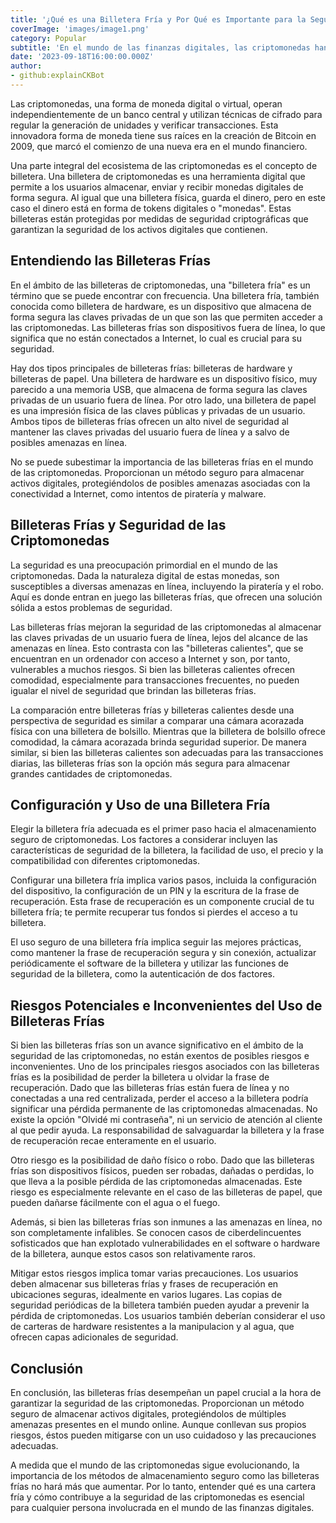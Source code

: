 ```yaml
---
title: '¿Qué es una Billetera Fría y Por Qué es Importante para la Seguridad de las Criptomonedas?'
coverImage: 'images/image1.png'
category: Popular
subtitle: 'En el mundo de las finanzas digitales, las criptomonedas han surgido como un concepto revolucionario que ha remodelado nuestra comprensión de las transacciones monetarias.'
date: '2023-09-18T16:00:00.000Z'
author: 
- github:explainCKBot
---
```



Las criptomonedas, una forma de moneda digital o virtual, operan independientemente de un banco central y utilizan técnicas de cifrado para regular la generación de unidades y verificar transacciones. Esta innovadora forma de moneda tiene sus raíces en la creación de Bitcoin en 2009, que marcó el comienzo de una nueva era en el mundo financiero.

Una parte integral del ecosistema de las criptomonedas es el concepto de billetera. Una billetera de criptomonedas es una herramienta digital que permite a los usuarios almacenar, enviar y recibir monedas digitales de forma segura. Al igual que una billetera física, guarda el dinero, pero en este caso el dinero está en forma de tokens digitales o "monedas". Estas billeteras están protegidas por medidas de seguridad criptográficas que garantizan la seguridad de los activos digitales que contienen.


## Entendiendo las Billeteras Frías

En el ámbito de las billeteras de criptomonedas, una "billetera fría" es un término que se puede encontrar con frecuencia. Una billetera fría, también conocida como billetera de hardware, es un dispositivo que almacena de forma segura las claves privadas de un que son las que permiten acceder a las criptomonedas. Las billeteras frías son dispositivos fuera de línea, lo que significa que no están conectados a Internet, lo cual es crucial para su seguridad.

Hay dos tipos principales de billeteras frías: billeteras de hardware y billeteras de papel. Una billetera de hardware es un dispositivo físico, muy parecido a una memoria USB, que almacena de forma segura las claves privadas de un usuario fuera de línea. Por otro lado, una billetera de papel es una impresión física de las claves públicas y privadas de un usuario. Ambos tipos de billeteras frías ofrecen un alto nivel de seguridad al mantener las claves privadas del usuario fuera de línea y a salvo de posibles amenazas en línea.

No se puede subestimar la importancia de las billeteras frías en el mundo de las criptomonedas. Proporcionan un método seguro para almacenar activos digitales, protegiéndolos de posibles amenazas asociadas con la conectividad a Internet, como intentos de piratería y malware.


## Billeteras Frías y Seguridad de las Criptomonedas

La seguridad es una preocupación primordial en el mundo de las criptomonedas. Dada la naturaleza digital de estas monedas, son susceptibles a diversas amenazas en línea, incluyendo la piratería y el robo. Aquí es donde entran en juego las billeteras frías, que ofrecen una solución sólida a estos problemas de seguridad.

Las billeteras frías mejoran la seguridad de las criptomonedas al almacenar las claves privadas de un usuario fuera de línea, lejos del alcance de las amenazas en línea. Esto contrasta con las "billeteras calientes", que se encuentran en un ordenador con acceso a Internet y son, por tanto, vulnerables a muchos riesgos. Si bien las billeteras calientes ofrecen comodidad, especialmente para transacciones frecuentes, no pueden igualar el nivel de seguridad que brindan las billeteras frías.

La comparación entre billeteras frías y billeteras calientes desde una perspectiva de seguridad es similar a comparar una cámara acorazada física con una billetera de bolsillo. Mientras que la billetera de bolsillo ofrece comodidad, la cámara acorazada brinda seguridad superior. De manera similar, si bien las billeteras calientes son adecuadas para las transacciones diarias, las billeteras frías son la opción más segura para almacenar grandes cantidades de criptomonedas.


## Configuración y Uso de una Billetera Fría

Elegir la billetera fría adecuada es el primer paso hacia el almacenamiento seguro de criptomonedas. Los factores a considerar incluyen las características de seguridad de la billetera, la facilidad de uso, el precio y la compatibilidad con diferentes criptomonedas.

Configurar una billetera fría implica varios pasos, incluida la configuración del dispositivo, la configuración de un PIN y la escritura de la frase de recuperación. Esta frase de recuperación es un componente crucial de tu billetera fría; te permite recuperar tus fondos si pierdes el acceso a tu billetera.

El uso seguro de una billetera fría implica seguir las mejores prácticas, como mantener la frase de recuperación segura y sin conexión, actualizar periódicamente el software de la billetera y utilizar las funciones de seguridad de la billetera, como la autenticación de dos factores.


## Riesgos Potenciales e Inconvenientes del Uso de Billeteras Frías

Si bien las billeteras frías son un avance significativo en el ámbito de la seguridad de las criptomonedas, no están exentos de posibles riesgos e inconvenientes. Uno de los principales riesgos asociados con las billeteras frías es la posibilidad de perder la billetera u olvidar la frase de recuperación. Dado que las billeteras frías están fuera de línea y no conectadas a una red centralizada, perder el acceso a la billetera podría significar una pérdida permanente de las criptomonedas almacenadas. No existe la opción "Olvidé mi contraseña", ni un servicio de atención al cliente al que pedir ayuda. La responsabilidad de salvaguardar la billetera y la frase de recuperación recae enteramente en el usuario.

Otro riesgo es la posibilidad de daño físico o robo. Dado que las billeteras frías son dispositivos físicos, pueden ser robadas, dañadas o perdidas, lo que lleva a la posible pérdida de las criptomonedas almacenadas. Este riesgo es especialmente relevante en el caso de las billeteras de papel, que pueden dañarse fácilmente con el agua o el fuego.

Además, si bien las billeteras frías son inmunes a las amenazas en línea, no son completamente infalibles. Se conocen casos de ciberdelincuentes sofisticados que han explotado vulnerabilidades en el software o hardware de la billetera, aunque estos casos son relativamente raros.

Mitigar estos riesgos implica tomar varias precauciones. Los usuarios deben almacenar sus billeteras frías y frases de recuperación en ubicaciones seguras, idealmente en varios lugares. Las copias de seguridad periódicas de la billetera también pueden ayudar a prevenir la pérdida de criptomonedas. Los usuarios también deberían considerar el uso de carteras de hardware resistentes a la manipulacion y al agua, que ofrecen capas adicionales de seguridad.


## Conclusión

En conclusión, las billeteras frías desempeñan un papel crucial a la hora de garantizar la seguridad de las criptomonedas. Proporcionan un método seguro de almacenar activos digitales, protegiéndolos de múltiples amenazas presentes en el mundo online. Aunque conllevan sus propios riesgos, éstos pueden mitigarse con un uso cuidadoso y las precauciones adecuadas.

A medida que el mundo de las criptomonedas sigue evolucionando, la importancia de los métodos de almacenamiento seguro como las billeteras frías no hará más que aumentar. Por lo tanto, entender qué es una cartera fría y cómo contribuye a la seguridad de las criptomonedas es esencial para cualquier persona involucrada en el mundo de las finanzas digitales.
